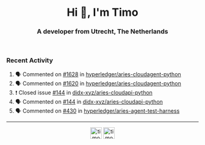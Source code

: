 <h1 align="center">Hi 👋, I'm Timo</h1>
<h3 align="center">A developer from Utrecht, The Netherlands</h3>
<br/>
<!-- https://github.com/rahuldkjain/github-profile-readme-generator --!>

<!--  <p align="left"><img src="https://github-readme-stats.vercel.app/api?username=timoglastra&show_icons=true&count_private=true&" alt="timoglastra" /></p> --!>

<!--
Github language stats
<p align="left"><img src="https://github-readme-stats.vercel.app/api/top-langs/?username=timoglastra&layout=compact" alt="timoglastra" /><p>
-->

<!-- Codestats language stats -->
<!-- <p align="left"><img src="https://codestats-readme.vercel.app/api/top-langs/?username=timoglastra&layout=compact&language_count=12" alt="timoglastra" /><p>    --!>
  
<h3>Recent Activity</h3>

<!--START_SECTION:activity-->
1. 🗣 Commented on [#1628](https://github.com/hyperledger/aries-cloudagent-python/issues/1628) in [hyperledger/aries-cloudagent-python](https://github.com/hyperledger/aries-cloudagent-python)
2. 🗣 Commented on [#1620](https://github.com/hyperledger/aries-cloudagent-python/issues/1620) in [hyperledger/aries-cloudagent-python](https://github.com/hyperledger/aries-cloudagent-python)
3. ❗️ Closed issue [#144](https://github.com/didx-xyz/aries-cloudapi-python/issues/144) in [didx-xyz/aries-cloudapi-python](https://github.com/didx-xyz/aries-cloudapi-python)
4. 🗣 Commented on [#144](https://github.com/didx-xyz/aries-cloudapi-python/issues/144) in [didx-xyz/aries-cloudapi-python](https://github.com/didx-xyz/aries-cloudapi-python)
5. 🗣 Commented on [#430](https://github.com/hyperledger/aries-agent-test-harness/issues/430) in [hyperledger/aries-agent-test-harness](https://github.com/hyperledger/aries-agent-test-harness)
<!--END_SECTION:activity-->

---

<p align="center">
<a href="https://twitter.com/timoglastra" target="blank"><img align="center" src="https://cdn.jsdelivr.net/npm/simple-icons@3.0.1/icons/twitter.svg" alt="timoglastra" height="30" width="30" /></a>
<a href="https://linkedin.com/in/timoglastra" target="blank"><img align="center" src="https://cdn.jsdelivr.net/npm/simple-icons@3.0.1/icons/linkedin.svg" alt="timoglastra" height="30" width="30" /></a>
</p>



